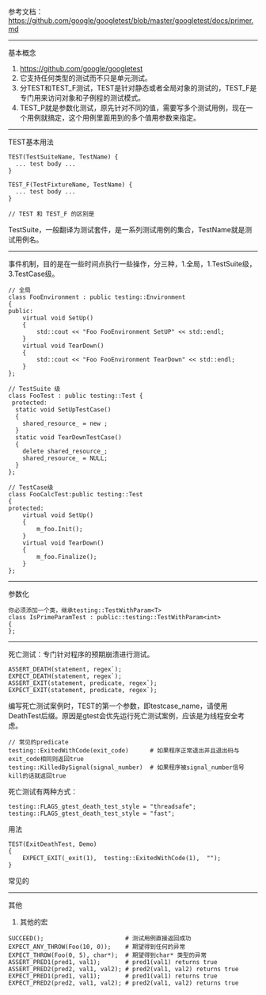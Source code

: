 参考文档： https://github.com/google/googletest/blob/master/googletest/docs/primer.md

----
基本概念
01. https://github.com/google/googletest
1. 它支持任何类型的测试而不只是单元测试。
1. 分TEST和TEST_F测试，TEST是针对静态或者全局对象的测试的，TEST_F是专门用来访问对象和子例程的测试模式。
1. TEST_P就是参数化测试，原先针对不同的值，需要写多个测试用例，现在一个用例就搞定，这个用例里面用到的多个值用参数来指定。

----
TEST基本用法
```
TEST(TestSuiteName, TestName) {
  ... test body ...
}

TEST_F(TestFixtureName, TestName) {
  ... test body ...
}

// TEST 和 TEST_F 的区别是
```
TestSuite，一般翻译为测试套件，是一系列测试用例的集合，TestName就是测试用例名。

----
事件机制，目的是在一些时间点执行一些操作，分三种，1.全局，1.TestSuite级，3.TestCase级。
```
// 全局
class FooEnvironment : public testing::Environment
{
public:
    virtual void SetUp()
    {
        std::cout << "Foo FooEnvironment SetUP" << std::endl;
    }
    virtual void TearDown()
    {
        std::cout << "Foo FooEnvironment TearDown" << std::endl;
    }
};

// TestSuite 级
class FooTest : public testing::Test {
 protected:
  static void SetUpTestCase()
  {
    shared_resource_ = new ;
  }
  static void TearDownTestCase()
  {
    delete shared_resource_;
    shared_resource_ = NULL;
  }
};

// TestCase级
class FooCalcTest:public testing::Test
{
protected:
    virtual void SetUp()
    {
        m_foo.Init();
    }
    virtual void TearDown()
    {
        m_foo.Finalize();
    }
};
```

----
参数化
```
你必须添加一个类，继承testing::TestWithParam<T>
class IsPrimeParamTest : public::testing::TestWithParam<int>
{
};
```


----
死亡测试：专门针对程序的预期崩溃进行测试。
```
ASSERT_DEATH(statement, regex`);
EXPECT_DEATH(statement, regex`);
ASSERT_EXIT(statement, predicate, regex`);
EXPECT_EXIT(statement, predicate, regex`);	
```
编写死亡测试案例时，TEST的第一个参数，即testcase_name，请使用DeathTest后缀。原因是gtest会优先运行死亡测试案例，应该是为线程安全考虑。
```
// 常见的predicate
testing::ExitedWithCode(exit_code)      # 如果程序正常退出并且退出码与exit_code相同则返回true
testing::KilledBySignal(signal_number)  # 如果程序被signal_number信号kill的话就返回true
```
死亡测试有两种方式：
```
testing::FLAGS_gtest_death_test_style = "threadsafe";
testing::FLAGS_gtest_death_test_style = "fast";
```

用法
```
TEST(ExitDeathTest, Demo)
{
    EXPECT_EXIT(_exit(1),  testing::ExitedWithCode(1),  "");
}
```

常见的


----
其他
1. 其他的宏
```
SUCCEED();                       # 测试用例直接返回成功
EXPECT_ANY_THROW(Foo(10, 0));    # 期望得到任何的异常
EXPECT_THROW(Foo(0, 5), char*);  # 期望得到char* 类型的异常
ASSERT_PRED1(pred1, val1);       # pred1(val1) returns true
ASSERT_PRED2(pred2, val1, val2); # pred2(val1, val2) returns true
EXPECT_PRED1(pred1, val1);	     # pred1(val1) returns true
EXPECT_PRED2(pred2, val1, val2); # pred2(val1, val2) returns true
```
